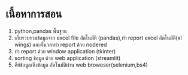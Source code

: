# เนื้อหาการสอน

1. python,pandas พื้นฐาน
2. เก็บรวบรวมข้อมูลจาก excel file อัตโนมัติ (pandas),ทำ report excel อัตโนมัติ(xl wings) และตั้งเวลาทำ report ด้วย nodered
3. ทำ report ด้วย window application (tkinter)
4. sorting ข้อมูล ด้วย web application (streamlit)
5. คีย์ข้อมูล/ดึงข้อมูล อัตโนมัติผ่าน web broweser(selenium,bs4)